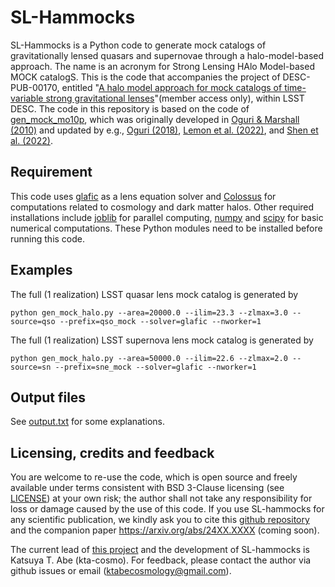 # SL-Hammocks

SL-Hammocks is a Python code to generate mock catalogs of gravitationally lensed quasars and supernovae through a halo-model-based approach. The name is an acronym for Strong Lensing HAlo Model-based MOCK catalogS. 
This is the code that accompanies the project of DESC-PUB-00170, entitled "[A halo model approach for mock catalogs of time-variable strong gravitational lenses](https://confluence.slac.stanford.edu/display/LSSTDESC/DESC-PUB-00170)"(member access only), within LSST DESC.
The code in this repository is based on the code of [gen_mock_mo10p](https://github.com/oguri/gen_mock_mo10p#readme), which was originally developed in [Oguri & Marshall (2010)](https://ui.adsabs.harvard.edu/abs/2010MNRAS.405.2579O/abstract) and updated by e.g., [Oguri (2018)](https://ui.adsabs.harvard.edu/abs/2018MNRAS.480.3842O/abstract), [Lemon et al. (2022)](https://ui.adsabs.harvard.edu/abs/2022arXiv220607714L/abstract), and [Shen et al. (2022)](https://ui.adsabs.harvard.edu/abs/2022arXiv220804979S/abstract).

## Requirement

This code uses [glafic](https://github.com/oguri/glafic2) as a lens equation solver and [Colossus](https://bdiemer.bitbucket.io/colossus/) for computations related to cosmology and dark matter halos. Other required installations include [joblib](https://github.com/joblib/joblib) for parallel computing, [numpy](https://github.com/numpy/numpy) and [scipy](https://github.com/scipy/scipy) for basic numerical computations. These Python modules need to be installed before running this code.


## Examples

The full (1 realization) LSST quasar lens mock catalog is generated by
```
python gen_mock_halo.py --area=20000.0 --ilim=23.3 --zlmax=3.0 --source=qso --prefix=qso_mock --solver=glafic --nworker=1
```
The full (1 realization) LSST supernova lens mock catalog is generated by
```
python gen_mock_halo.py --area=50000.0 --ilim=22.6 --zlmax=2.0 --source=sn --prefix=sne_mock --solver=glafic --nworker=1
```

## Output files

See [output.txt](/result/output.txt) for some explanations.


## Licensing, credits and feedback
You are welcome to re-use the code, which is open source and freely available under terms consistent with BSD 3-Clause licensing (see [LICENSE](/LICENSE)) at your own risk; the author shall not take any responsibility for loss or damage caused by the use of this code.
If you use SL-hammocks for any scientific publication, we kindly ask you to cite this [github repository](https://github.com/LSSTDESC/SL-hammocks) and the companion paper https://arxiv.org/abs/24XX.XXXX (coming soon). 

The current lead of [this project](https://confluence.slac.stanford.edu/display/LSSTDESC/DESC-PUB-00170) and the development of SL-hammocks is Katsuya T. Abe (kta-cosmo).
For feedback, please contact the author via github issues or email (ktabecosmology@gmail.com).
